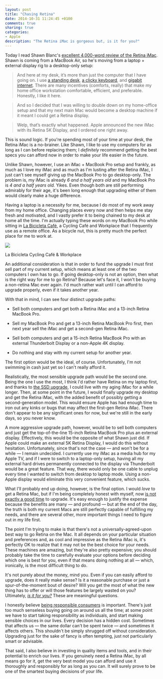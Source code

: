 ```yaml
---
layout: post
title: "Chasing Retina"
date: 2014-10-31 11:24:45 +0100
comments: true
sharing: true
categories: 
- Apple
description: "The Retina iMac is gorgeous but, is it for you?"
---
```


Today I read Shawn Blanc's [excellent 4,000-word review of the Retina iMac](http://shawnblanc.net/2014/10/a-week-with-the-retina-imac/). Shawn is coming from a MacBook Air, so he's moving from a laptop + external display rig to a desktop-only setup:

> And here at my desk, it’s more than just the computer that I have going on. I use [a standing desk](http://www.amazon.com/dp/B00HRFEEP8/ref=nosim&tag=shabla-20), [a clicky keyboard](http://shawnblanc.net/2012/12/ninja/), and [gigabit internet](http://shawnblanc.net/2014/06/google-fiber-2/). There are many incentives (comforts, really) that make my home office workstation comfortable, efficient, and preferable. Honestly, I like it here.

> And so I decided that I was willing to double down on my home-office setup and that my next main Mac would become a desktop machine if it meant I could get a Retina display.

> Welp, that’s exactly what happened. Apple announced the new iMac with its Retina 5K Display, and I ordered one right away.

This is sound logic. If you're spending most of your time at your desk, the Retina iMac is a no-brainer. Like Shawn, I like to use my computers for as long as I can before replacing them; I _definitely_ recommend getting the best specs you can afford now in order to make your life easier in the future.

Unlike Shawn, however, I use an iMac + MacBook Pro setup and frankly, as much as I love my iMac and as much as I'm lusting after the Retina iMac, I just can't see myself giving up the MacBook Pro to go desktop-only. The problem is, my iMac is already _6 and a half years old_ and my MacBook Pro is _4 and a half years old._ Yikes. Even though both are still performing admirably for their age, it's been long enough that upgrading either of them would clearly make a huge difference.  

Having a laptop is a necessity for me, because I do most of my work away from my home office. Changing places every now and then helps me stay fresh and motivated, and I vastly prefer it to being chained to my desk at home all the time. I'm actually typing these words on my MacBook Pro while sitting in [La Bicicleta Café](http://www.labicicletacafe.com/index-en.html), a Cycling Café and Workplace that I frequently use as a remote office. As a bicycle nut, this is pretty much the perfect place for me to work at.

<p class="extra-width"><img class="extra-width" src="/assets/images/flickr/15367241461_aedebc71e5_h.jpg"/></p>

<p class="photo-credit">La Bicicleta Cycling Café & Workplace</p>

An additional consideration is that in order to fund the upgrade I must first sell part of my current setup, which means at least one of the two computers I own has to go. If going desktop-only is not an option, then what is the right way for me to go Retina? Because let's face it, I won't be buying a non-retina Mac ever again. I'd much rather wait until I can afford to upgrade properly, even if it takes another year.

With that in mind, I can see four distinct upgrade paths:

* Sell both computers and get both a Retina iMac and a 13-inch Retina MacBook Pro.

* Sell my MacBook Pro and get a 13-inch Retina MacBook Pro first, then next year sell the iMac and get a second-gen Retina iMac.

* Sell both computers and get a 15-inch Retina MacBook Pro with an external Thunderbolt Display or a non-Apple 4K display.

* Do nothing and stay with my current setup for another year.

The first option would be the ideal, of course. Unfortunately, I'm not swimming in cash just yet so I can't really afford it.

Realistically, the most sensible upgrade path would be the second one. Being the one I use the most, I think I'd rather have Retina on my laptop first, and thanks to [the SSD upgrade](/2014/05/21/upgrading-my-early-2008-24-imac-to-an-ssd/), I could live with my aging iMac for a while longer. Then, at some point in the future, I would finally upgrade my desktop and get the Retina iMac, with the added benefit of possibly getting a second-generation model. This would ensure Apple has had enough time to iron out any kinks or bugs that may affect the first-gen Retina iMac. There don't appear to be any significant ones for now, but we're still in the early days, so you never know.

A more aggressive upgrade path, however, would be to sell both computers and just get the top-of-the-line 15-inch Retina MacBook Pro plus an external display. Effectively, this would be the opposite of what Shawn just did. If Apple could make an external 5K Retina Display, I would do this without hesitation. Unfortunately, since that's not the case — and won't be for a while — I remain undecided. I currently use my iMac as a media hub for my Apple TV, and if I were to switch to a laptop-only setup, having all my external hard drives permanently connected to the display via Thunderbolt would be a great feature. That way, there would only be one cable to unplug every time I wanted to switch from desktop to laptop mode. Using a non-Apple display would eliminate this very convenient feature, which sucks.

What I'll probably end up doing, however, is the final option. I would _love_ to get a Retina Mac, but if I'm being completely honest with myself, now [is not exactly a good time](http://www.analogsenses.com/2014/09/15/catharsis/) to upgrade. It's easy enough to justify the expense because the benefits are many — and profound — but at the end of the day, the truth is both my current Macs are still perfectly capable of fulfilling my needs, and there are several other, more important things I need to figure out in my life first.

The point I'm trying to make is that there's not a universally-agreed-upon best way to go Retina on the Mac. It all depends on your particular situation and preferences and, as cool and impressive as the Retina iMac is, it's perfectly OK to realize that it may not be the best choice for your needs. These machines are amazing, but they're also pretty expensive; you should probably take the time to carefully evaluate your options before deciding which one is best for you, even if that means doing nothing at all — which, ironically, is the most difficult thing to do.

It's not purely about the money, mind you. Even if you can easily afford to upgrade, does it really make sense? Is it a reasonable purchase or just a spur-of-the-moment bout of desire? Will you get the most of what the new thing has to offer or will those features be largely wasted on you? Ultimately, [_is it for you?_](http://minimalmac.com/post/100558434139/not-for-me) These are meaningful questions. 

I honestly believe [being responsible consumers](http://www.analogsenses.com/2014/10/28/on-craftsmanship-consumerism-and-zombie-ipads/) is important. There's just too much senseless buying going on around us all the time; at some point we have to start taking responsibility as individuals, and start making sensible choices in our lives. Every decision has a hidden cost. Sometimes that affects us — the same dollar can't be spent twice — and sometimes it affects others. This shouldn't be simply shrugged off without consideration. Upgrading just for the sake of fancy is often tempting, just not particularly smart or advisable. 

That said, I also believe in investing in quality items and tools, and in their potential to enrich our lives. If you genuinely need a Retina iMac, by all means go for it, get the very best model you can afford and use it thoroughly and responsibly for as long as you can. It will surely prove to be one of the smartest buying decisions of your life. 